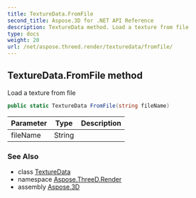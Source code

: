 ```yaml
---
title: TextureData.FromFile
second_title: Aspose.3D for .NET API Reference
description: TextureData method. Load a texture from file
type: docs
weight: 20
url: /net/aspose.threed.render/texturedata/fromfile/
---
```

## TextureData.FromFile method

Load a texture from file

```csharp
public static TextureData FromFile(string fileName)
```

| Parameter | Type | Description |
| --- | --- | --- |
| fileName | String |  |

### See Also

* class [TextureData](../)
* namespace [Aspose.ThreeD.Render](../../texturedata/)
* assembly [Aspose.3D](../../../)


